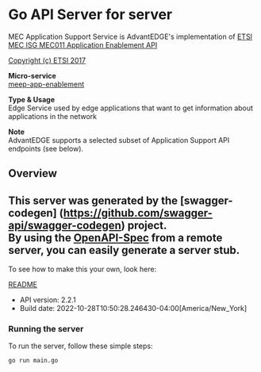 # Go API Server for server

MEC Application Support Service is AdvantEDGE's implementation of [ETSI MEC ISG MEC011 Application Enablement API](https://www.etsi.org/deliver/etsi_gs/MEC/001_099/011/02.02.01_60/gs_MEC011v020201p.pdf) <p>[Copyright (c) ETSI 2017](https://forge.etsi.org/etsi-forge-copyright-notice.txt) <p>**Micro-service**<br>[meep-app-enablement](https://github.com/InterDigitalInc/AdvantEDGE/tree/master/go-apps/meep-app-enablement/server/app-support) <p>**Type & Usage**<br>Edge Service used by edge applications that want to get information about applications in the network <p>**Note**<br>AdvantEDGE supports a selected subset of Application Support API endpoints (see below).

## Overview
This server was generated by the [swagger-codegen]
(https://github.com/swagger-api/swagger-codegen) project.  
By using the [OpenAPI-Spec](https://github.com/OAI/OpenAPI-Specification) from a remote server, you can easily generate a server stub.  
-

To see how to make this your own, look here:

[README](https://github.com/swagger-api/swagger-codegen/blob/master/README.md)

- API version: 2.2.1
- Build date: 2022-10-28T10:50:28.246430-04:00[America/New_York]


### Running the server
To run the server, follow these simple steps:

```
go run main.go
```


